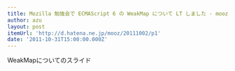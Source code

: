 ```yaml
---
title: Mozilla 勉強会で ECMAScript 6 の WeakMap について LT しました - mooz deceives you
author: azu
layout: post
itemUrl: 'http://d.hatena.ne.jp/mooz/20111002/p1'
date: '2011-10-31T15:00:00.000Z'
---
```

WeakMapについてのスライド
